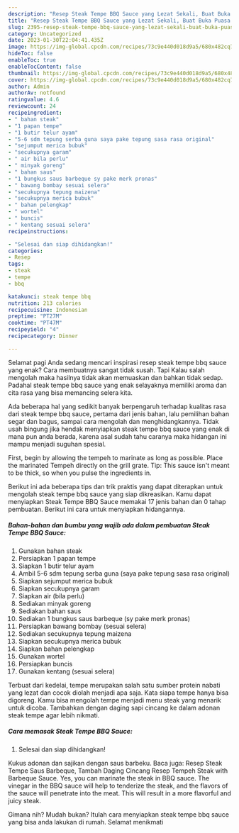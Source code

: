 ```yaml
---
description: "Resep Steak Tempe BBQ Sauce yang Lezat Sekali, Buat Buka Puasa Sempurna"
title: "Resep Steak Tempe BBQ Sauce yang Lezat Sekali, Buat Buka Puasa Sempurna"
slug: 2395-resep-steak-tempe-bbq-sauce-yang-lezat-sekali-buat-buka-puasa-sempurna
category: Uncategorized
date: 2023-01-30T22:04:41.435Z
image: https://img-global.cpcdn.com/recipes/73c9e440d018d9a5/680x482cq70/steak-tempe-bbq-sauce-foto-resep-utama.jpg
hideToc: false
enableToc: true
enableTocContent: false
thumbnail: https://img-global.cpcdn.com/recipes/73c9e440d018d9a5/680x482cq70/steak-tempe-bbq-sauce-foto-resep-utama.jpg
cover: https://img-global.cpcdn.com/recipes/73c9e440d018d9a5/680x482cq70/steak-tempe-bbq-sauce-foto-resep-utama.jpg
author: Admin
authorAv: notfound
ratingvalue: 4.6
reviewcount: 24
recipeingredient:
- " bahan steak"
- "1 papan tempe"
- "1 butir telur ayam"
- "5-6 sdm tepung serba guna saya pake tepung sasa rasa original"
- "sejumput merica bubuk"
- "secukupnya garam"
- " air bila perlu"
- " minyak goreng"
- " bahan saus"
- "1 bungkus saus barbeque sy pake merk pronas"
- " bawang bombay sesuai selera"
- "secukupnya tepung maizena"
- "secukupnya merica bubuk"
- " bahan pelengkap"
- " wortel"
- " buncis"
- " kentang sesuai selera"
recipeinstructions:

- "Selesai dan siap dihidangkan!"
categories:
- Resep
tags:
- steak
- tempe
- bbq

katakunci: steak tempe bbq 
nutrition: 213 calories
recipecuisine: Indonesian
preptime: "PT27M"
cooktime: "PT47M"
recipeyield: "4"
recipecategory: Dinner

---
```



Selamat pagi Anda sedang mencari inspirasi resep steak tempe bbq sauce yang enak? Cara membuatnya sangat tidak susah. Tapi Kalau salah mengolah maka hasilnya tidak akan memuaskan dan bahkan tidak sedap. Padahal steak tempe bbq sauce yang enak selayaknya memiliki aroma dan cita rasa yang bisa memancing selera kita.


Ada beberapa hal yang sedikit banyak berpengaruh terhadap kualitas rasa dari steak tempe bbq sauce, pertama dari jenis bahan, lalu pemilihan bahan segar dan bagus, sampai cara mengolah dan menghidangkannya. Tidak usah bingung jika hendak menyiapkan steak tempe bbq sauce yang enak di mana pun anda berada, karena asal sudah tahu caranya maka hidangan ini mampu menjadi suguhan spesial.

First, begin by allowing the tempeh to marinate as long as possible. Place the marinated Tempeh directly on the grill grate. Tip: This sauce isn&#39;t meant to be thick, so when you pulse the ingredients in.


Berikut ini ada beberapa tips dan trik praktis yang dapat diterapkan untuk mengolah steak tempe bbq sauce yang siap dikreasikan. Kamu dapat menyiapkan Steak Tempe BBQ Sauce memakai 17 jenis bahan dan 0 tahap pembuatan. Berikut ini cara untuk menyiapkan hidangannya.

<!--inarticleads1-->

##### Bahan-bahan dan bumbu yang wajib ada dalam pembuatan Steak Tempe BBQ Sauce:

1. Gunakan  bahan steak
1. Persiapkan 1 papan tempe
1. Siapkan 1 butir telur ayam
1. Ambil 5-6 sdm tepung serba guna (saya pake tepung sasa rasa original)
1. Siapkan sejumput merica bubuk
1. Siapkan secukupnya garam
1. Siapkan  air (bila perlu)
1. Sediakan  minyak goreng
1. Sediakan  bahan saus
1. Sediakan 1 bungkus saus barbeque (sy pake merk pronas)
1. Persiapkan  bawang bombay (sesuai selera)
1. Sediakan secukupnya tepung maizena
1. Siapkan secukupnya merica bubuk
1. Siapkan  bahan pelengkap
1. Gunakan  wortel
1. Persiapkan  buncis
1. Gunakan  kentang (sesuai selera)


Terbuat dari kedelai, tempe merupakan salah satu sumber protein nabati yang lezat dan cocok diolah menjadi apa saja. Kata siapa tempe hanya bisa digoreng. Kamu bisa mengolah tempe menjadi menu steak yang menarik untuk dicoba. Tambahkan dengan daging sapi cincang ke dalam adonan steak tempe agar lebih nikmati. 

<!--inarticleads2-->

##### Cara memasak Steak Tempe BBQ Sauce:


1. Selesai dan siap dihidangkan!

Kukus adonan dan sajikan dengan saus barbeku. Baca juga: Resep Steak Tempe Saus Barbeque, Tambah Daging Cincang Resep Tempeh Steak with Barbeque Sauce. Yes, you can marinate the steak in BBQ sauce. The vinegar in the BBQ sauce will help to tenderize the steak, and the flavors of the sauce will penetrate into the meat. This will result in a more flavorful and juicy steak. 

Gimana nih? Mudah bukan? Itulah cara menyiapkan steak tempe bbq sauce yang bisa anda lakukan di rumah. Selamat menikmati
